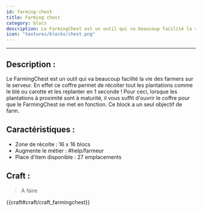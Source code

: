 ```yaml
---
id: farming-chest
title: Farming chest
category: blocs
description: Le FarmingChest est un outil qui va beaucoup facilité la vie des farmers sur le serveur
icon: "textures/blocks/chest.png"
---
```

___
## Description : 
Le FarmingChest est un outil qui va beaucoup facilité la vie des farmers sur le serveur. En effet ce coffre permet de récolter tout les plantations comme le blé ou carotte et les replanter en 1 seconde ! Pour ceci, lorsque les plantations à proximité sont à maturité, il vous suffit d'ouvrir le coffre pour que le FarmingChest se met en fonction. Ce block a un seul objectif de farm. 

## Caractéristiques : 

-  Zone de récolte  : 16 x 16 blocs 
-  Augmente le métier  : #help/farmeur
-  Place d'item disponible  :  27 emplacements 

## Craft :

> A faire

{{craft#craft/craft_farmingchest}} 